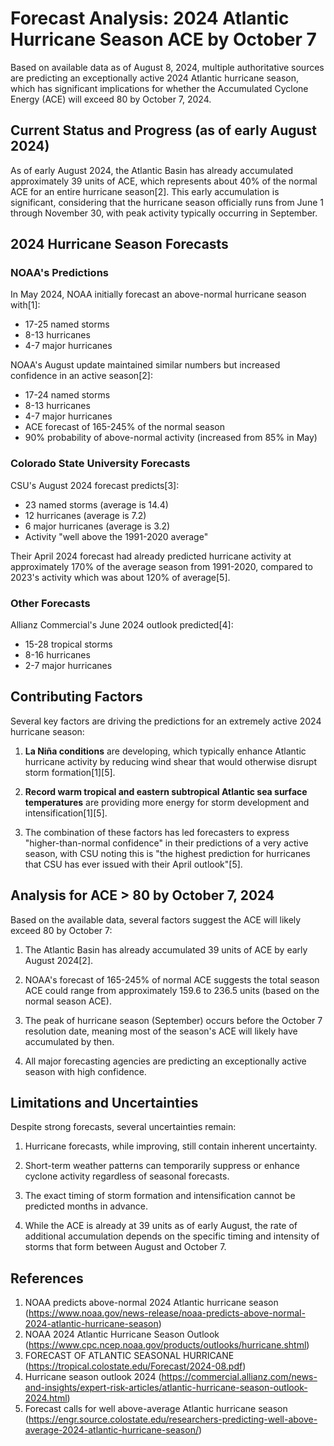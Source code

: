 # Forecast Analysis: 2024 Atlantic Hurricane Season ACE by October 7

Based on available data as of August 8, 2024, multiple authoritative sources are predicting an exceptionally active 2024 Atlantic hurricane season, which has significant implications for whether the Accumulated Cyclone Energy (ACE) will exceed 80 by October 7, 2024.

## Current Status and Progress (as of early August 2024)

As of early August 2024, the Atlantic Basin has already accumulated approximately 39 units of ACE, which represents about 40% of the normal ACE for an entire hurricane season[2]. This early accumulation is significant, considering that the hurricane season officially runs from June 1 through November 30, with peak activity typically occurring in September.

## 2024 Hurricane Season Forecasts

### NOAA's Predictions

In May 2024, NOAA initially forecast an above-normal hurricane season with[1]:
- 17-25 named storms
- 8-13 hurricanes
- 4-7 major hurricanes

NOAA's August update maintained similar numbers but increased confidence in an active season[2]:
- 17-24 named storms
- 8-13 hurricanes
- 4-7 major hurricanes
- ACE forecast of 165-245% of the normal season
- 90% probability of above-normal activity (increased from 85% in May)

### Colorado State University Forecasts

CSU's August 2024 forecast predicts[3]:
- 23 named storms (average is 14.4)
- 12 hurricanes (average is 7.2)
- 6 major hurricanes (average is 3.2)
- Activity "well above the 1991-2020 average"

Their April 2024 forecast had already predicted hurricane activity at approximately 170% of the average season from 1991-2020, compared to 2023's activity which was about 120% of average[5].

### Other Forecasts

Allianz Commercial's June 2024 outlook predicted[4]:
- 15-28 tropical storms
- 8-16 hurricanes
- 2-7 major hurricanes

## Contributing Factors

Several key factors are driving the predictions for an extremely active 2024 hurricane season:

1. **La Niña conditions** are developing, which typically enhance Atlantic hurricane activity by reducing wind shear that would otherwise disrupt storm formation[1][5].

2. **Record warm tropical and eastern subtropical Atlantic sea surface temperatures** are providing more energy for storm development and intensification[1][5].

3. The combination of these factors has led forecasters to express "higher-than-normal confidence" in their predictions of a very active season, with CSU noting this is "the highest prediction for hurricanes that CSU has ever issued with their April outlook"[5].

## Analysis for ACE > 80 by October 7, 2024

Based on the available data, several factors suggest the ACE will likely exceed 80 by October 7:

1. The Atlantic Basin has already accumulated 39 units of ACE by early August 2024[2].

2. NOAA's forecast of 165-245% of normal ACE suggests the total season ACE could range from approximately 159.6 to 236.5 units (based on the normal season ACE).

3. The peak of hurricane season (September) occurs before the October 7 resolution date, meaning most of the season's ACE will likely have accumulated by then.

4. All major forecasting agencies are predicting an exceptionally active season with high confidence.

## Limitations and Uncertainties

Despite strong forecasts, several uncertainties remain:

1. Hurricane forecasts, while improving, still contain inherent uncertainty.

2. Short-term weather patterns can temporarily suppress or enhance cyclone activity regardless of seasonal forecasts.

3. The exact timing of storm formation and intensification cannot be predicted months in advance.

4. While the ACE is already at 39 units as of early August, the rate of additional accumulation depends on the specific timing and intensity of storms that form between August and October 7.

## References

1. NOAA predicts above-normal 2024 Atlantic hurricane season (https://www.noaa.gov/news-release/noaa-predicts-above-normal-2024-atlantic-hurricane-season)
2. NOAA 2024 Atlantic Hurricane Season Outlook (https://www.cpc.ncep.noaa.gov/products/outlooks/hurricane.shtml)
3. FORECAST OF ATLANTIC SEASONAL HURRICANE (https://tropical.colostate.edu/Forecast/2024-08.pdf)
4. Hurricane season outlook 2024 (https://commercial.allianz.com/news-and-insights/expert-risk-articles/atlantic-hurricane-season-outlook-2024.html)
5. Forecast calls for well above-average Atlantic hurricane season (https://engr.source.colostate.edu/researchers-predicting-well-above-average-2024-atlantic-hurricane-season/)